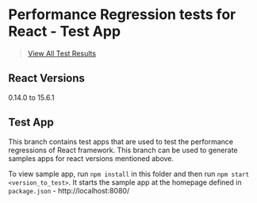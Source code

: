 # Performance Regression tests for React - Test App

> [View All Test Results](https://axemclion.cloudant.com/react-perf/_design/site/index.html#/summary?pagename=DBMonster&browser=chrome)

## React Versions
0.14.0 to 15.6.1

## Test App

This branch contains test apps that are used to test the performance regressions of React framework. This branch can be used to generate samples apps for react versions mentioned above. 

To view sample app, run `npm install` in this folder and then run `npm start <version_to_test>`. It starts the sample app at the homepage defined in `package.json` - http://localhost:8080/  